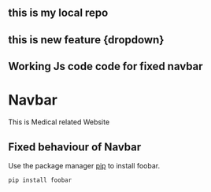 ## this is my local repo

## this is new feature {dropdown}

## Working Js code code for fixed navbar

# Navbar

This is Medical related Website 

## Fixed behaviour of Navbar 

Use the package manager [pip](https://pip.pypa.io/en/stable/) to install foobar.

```bash
pip install foobar
```

